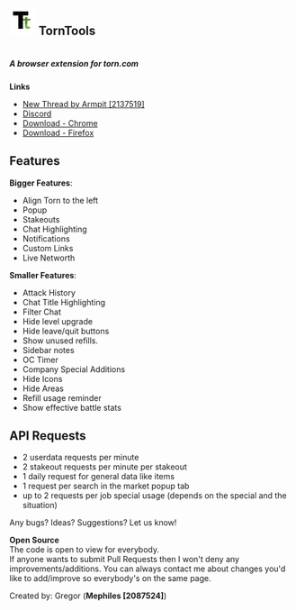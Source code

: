 <div style="display:inline-block;vertical-align:top;">
    <img align="left" alt="icon" src="extension/resources/images/icon_48.png">
</div>
<div style="display:inline-block;">
    <h2>TornTools</h2>
</div>

##### A browser extension for torn.com

**Links**

- [New Thread by Armpit [2137519]](https://www.torn.com/forums.php#/p=threads&f=67&t=16170566&b=0&a=0)
- [Discord](https://discord.gg/ukyK6f6)
- [Download - Chrome](https://chrome.google.com/webstore/detail/torn-tools/hjpaapdjcgbmeikfnahipphknonhlhib)
- [Download - Firefox](https://addons.mozilla.org/en-US/firefox/addon/torn-tools/)

## Features

**Bigger Features**:

- Align Torn to the left
- Popup
- Stakeouts
- Chat Highlighting
- Notifications
- Custom Links
- Live Networth

**Smaller Features**:

- Attack History
- Chat Title Highlighting
- Filter Chat
- Hide level upgrade
- Hide leave/quit buttons
- Show unused refills.
- Sidebar notes
- OC Timer
- Company Special Additions
- Hide Icons
- Hide Areas
- Refill usage reminder
- Show effective battle stats

## API Requests

- 2 userdata requests per minute
- 2 stakeout requests per minute per stakeout
- 1 daily request for general data like items
- 1 request per search in the market popup tab
- up to 2 requests per job special usage (depends on the special and the situation)

Any bugs? Ideas? Suggestions? Let us know!

**Open Source**  
The code is open to view for everybody.  
If anyone wants to submit Pull Requests then I won't deny any improvements/additions. You can always contact me about
changes you'd like to add/improve so everybody's on the same page.

Created by: Gregor (**Mephiles [2087524]**)
